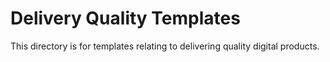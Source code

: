 # Delivery Quality Templates

This directory is for templates relating to delivering quality digital products.
